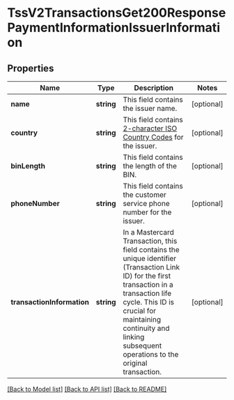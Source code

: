 # TssV2TransactionsGet200ResponsePaymentInformationIssuerInformation

## Properties
Name | Type | Description | Notes
------------ | ------------- | ------------- | -------------
**name** | **string** | This field contains the issuer name. | [optional] 
**country** | **string** | This field contains [2-character ISO Country Codes](http://apps.cybersource.com/library/documentation/sbc/quickref/countries_alpha_list.pdf) for the issuer. | [optional] 
**binLength** | **string** | This field contains the length of the BIN. | [optional] 
**phoneNumber** | **string** | This field contains the customer service phone number for the issuer. | [optional] 
**transactionInformation** | **string** | In a Mastercard Transaction, this field contains the unique identifier (Transaction Link ID) for the first transaction in a transaction life cycle.  This ID is crucial for maintaining continuity and linking subsequent operations to the original transaction. | [optional] 

[[Back to Model list]](../README.md#documentation-for-models) [[Back to API list]](../README.md#documentation-for-api-endpoints) [[Back to README]](../README.md)


